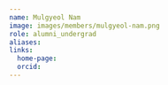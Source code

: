 ```yaml
---
name: Mulgyeol Nam
image: images/members/mulgyeol-nam.png
role: alumni_undergrad
aliases:
links:
  home-page: 
  orcid: 
---
```

